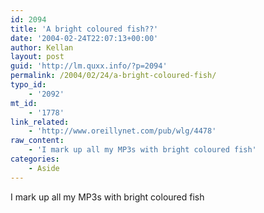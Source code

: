 ```yaml
---
id: 2094
title: 'A bright coloured fish??'
date: '2004-02-24T22:07:13+00:00'
author: Kellan
layout: post
guid: 'http://lm.quxx.info/?p=2094'
permalink: /2004/02/24/a-bright-coloured-fish/
typo_id:
    - '2092'
mt_id:
    - '1778'
link_related:
    - 'http://www.oreillynet.com/pub/wlg/4478'
raw_content:
    - 'I mark up all my MP3s with bright coloured fish'
categories:
    - Aside
---
```


I mark up all my MP3s with bright coloured fish